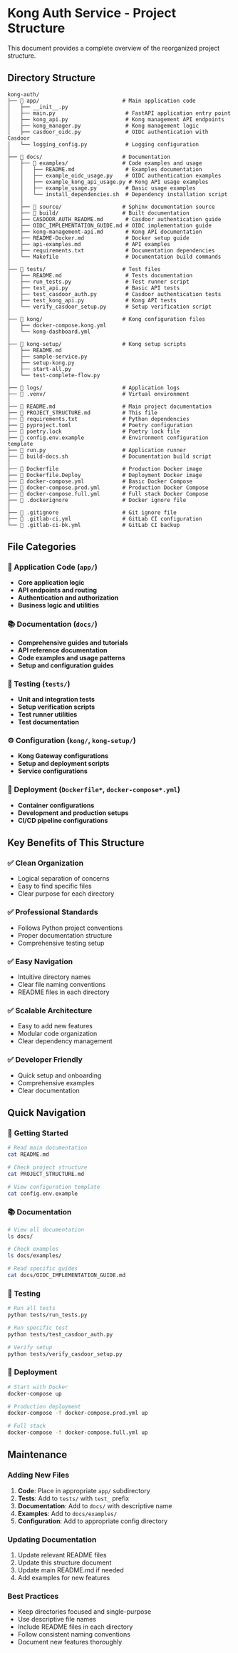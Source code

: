 # Kong Auth Service - Project Structure

This document provides a complete overview of the reorganized project structure.

## Directory Structure

```
kong-auth/
├── 📁 app/                          # Main application code
│   ├── __init__.py
│   ├── main.py                      # FastAPI application entry point
│   ├── kong_api.py                  # Kong management API endpoints
│   ├── kong_manager.py              # Kong management logic
│   ├── casdoor_oidc.py              # OIDC authentication with Casdoor
│   └── logging_config.py            # Logging configuration
│
├── 📁 docs/                         # Documentation
│   ├── 📁 examples/                 # Code examples and usage
│   │   ├── README.md                # Examples documentation
│   │   ├── example_oidc_usage.py    # OIDC authentication examples
│   │   ├── example_kong_api_usage.py # Kong API usage examples
│   │   ├── example_usage.py         # Basic usage examples
│   │   └── install_dependencies.sh  # Dependency installation script
│   │
│   ├── 📁 source/                   # Sphinx documentation source
│   ├── 📁 build/                    # Built documentation
│   ├── CASDOOR_AUTH_README.md       # Casdoor authentication guide
│   ├── OIDC_IMPLEMENTATION_GUIDE.md # OIDC implementation guide
│   ├── kong-management-api.md       # Kong API documentation
│   ├── README-Docker.md             # Docker setup guide
│   ├── api-examples.md              # API examples
│   ├── requirements.txt             # Documentation dependencies
│   └── Makefile                     # Documentation build commands
│
├── 📁 tests/                        # Test files
│   ├── README.md                    # Tests documentation
│   ├── run_tests.py                 # Test runner script
│   ├── test_api.py                  # Basic API tests
│   ├── test_casdoor_auth.py         # Casdoor authentication tests
│   ├── test_kong_api.py             # Kong API tests
│   └── verify_casdoor_setup.py      # Setup verification script
│
├── 📁 kong/                         # Kong configuration files
│   ├── docker-compose.kong.yml
│   └── kong-dashboard.yml
│
├── 📁 kong-setup/                   # Kong setup scripts
│   ├── README.md
│   ├── sample-service.py
│   ├── setup-kong.py
│   ├── start-all.py
│   └── test-complete-flow.py
│
├── 📁 logs/                         # Application logs
├── 📁 .venv/                        # Virtual environment
│
├── 📄 README.md                     # Main project documentation
├── 📄 PROJECT_STRUCTURE.md          # This file
├── 📄 requirements.txt              # Python dependencies
├── 📄 pyproject.toml                # Poetry configuration
├── 📄 poetry.lock                   # Poetry lock file
├── 📄 config.env.example            # Environment configuration template
├── 📄 run.py                        # Application runner
├── 📄 build-docs.sh                 # Documentation build script
│
├── 🐳 Dockerfile                    # Production Docker image
├── 🐳 Dockerfile.Deploy             # Deployment Docker image
├── 🐳 docker-compose.yml            # Basic Docker Compose
├── 🐳 docker-compose.prod.yml       # Production Docker Compose
├── 🐳 docker-compose.full.yml       # Full stack Docker Compose
├── 🐳 .dockerignore                 # Docker ignore file
│
├── 🔧 .gitignore                    # Git ignore file
├── 🔧 .gitlab-ci.yml                # GitLab CI configuration
└── 🔧 .gitlab-ci-bk.yml             # GitLab CI backup
```

## File Categories

### 🚀 Application Code (`app/`)
- **Core application logic**
- **API endpoints and routing**
- **Authentication and authorization**
- **Business logic and utilities**

### 📚 Documentation (`docs/`)
- **Comprehensive guides and tutorials**
- **API reference documentation**
- **Code examples and usage patterns**
- **Setup and configuration guides**

### 🧪 Testing (`tests/`)
- **Unit and integration tests**
- **Setup verification scripts**
- **Test runner utilities**
- **Test documentation**

### ⚙️ Configuration (`kong/`, `kong-setup/`)
- **Kong Gateway configurations**
- **Setup and deployment scripts**
- **Service configurations**

### 🐳 Deployment (`Dockerfile*`, `docker-compose*.yml`)
- **Container configurations**
- **Development and production setups**
- **CI/CD pipeline configurations**

## Key Benefits of This Structure

### ✅ **Clean Organization**
- Logical separation of concerns
- Easy to find specific files
- Clear purpose for each directory

### ✅ **Professional Standards**
- Follows Python project conventions
- Proper documentation structure
- Comprehensive testing setup

### ✅ **Easy Navigation**
- Intuitive directory names
- Clear file naming conventions
- README files in each directory

### ✅ **Scalable Architecture**
- Easy to add new features
- Modular code organization
- Clear dependency management

### ✅ **Developer Friendly**
- Quick setup and onboarding
- Comprehensive examples
- Clear documentation

## Quick Navigation

### 🚀 **Getting Started**
```bash
# Read main documentation
cat README.md

# Check project structure
cat PROJECT_STRUCTURE.md

# View configuration template
cat config.env.example
```

### 📚 **Documentation**
```bash
# View all documentation
ls docs/

# Check examples
ls docs/examples/

# Read specific guides
cat docs/OIDC_IMPLEMENTATION_GUIDE.md
```

### 🧪 **Testing**
```bash
# Run all tests
python tests/run_tests.py

# Run specific test
python tests/test_casdoor_auth.py

# Verify setup
python tests/verify_casdoor_setup.py
```

### 🐳 **Deployment**
```bash
# Start with Docker
docker-compose up

# Production deployment
docker-compose -f docker-compose.prod.yml up

# Full stack
docker-compose -f docker-compose.full.yml up
```

## Maintenance

### Adding New Files
1. **Code**: Place in appropriate `app/` subdirectory
2. **Tests**: Add to `tests/` with `test_` prefix
3. **Documentation**: Add to `docs/` with descriptive name
4. **Examples**: Add to `docs/examples/`
5. **Configuration**: Add to appropriate config directory

### Updating Documentation
1. Update relevant README files
2. Update this structure document
3. Update main README.md if needed
4. Add examples for new features

### Best Practices
- Keep directories focused and single-purpose
- Use descriptive file names
- Include README files in each directory
- Follow consistent naming conventions
- Document new features thoroughly 